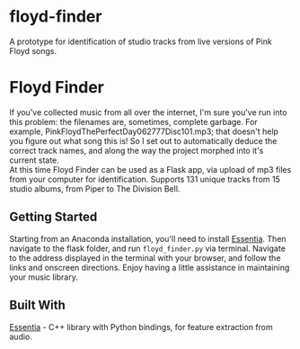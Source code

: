 # floyd-finder
A prototype for identification of studio tracks from live versions of Pink Floyd songs.

# Floyd Finder
If you've collected music from all over the internet, I'm sure you've run into this problem: the filenames are, sometimes, complete garbage. For example, PinkFloydThePerfectDay062777Disc101.mp3; that doesn't help you figure out what song this is! So I set out to automatically deduce the correct track names, and along the way the project morphed into it's current state.
<br>
At this time Floyd Finder can be used as a Flask app, via upload of mp3 files from your computer for identification. Supports 131 unique tracks from 15 studio albums, from Piper to The Division Bell. 

## Getting Started
Starting from an Anaconda installation, you'll need to install [Essentia](https://essentia.upf.edu/documentation/). Then navigate to the flask folder, and run `floyd_finder.py` via terminal. Navigate to the address displayed in the terminal with your browser, and follow the links and onscreen directions. Enjoy having a little assistance in maintaining your music library.

## Built With
[Essentia](https://essentia.upf.edu/documentation/) - C++ library with Python bindings, for feature extraction from audio.
